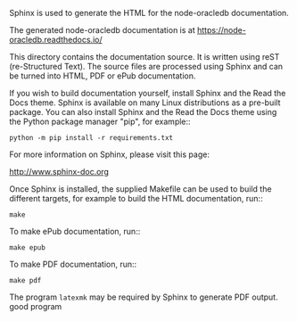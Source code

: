 Sphinx is used to generate the HTML for the node-oracledb documentation.

The generated node-oracledb documentation is at
https://node-oracledb.readthedocs.io/

This directory contains the documentation source.  It is written using reST
(re-Structured Text). The source files are processed using Sphinx and can be
turned into HTML, PDF or ePub documentation.

If you wish to build documentation yourself, install Sphinx and the Read the
Docs theme.  Sphinx is available on many Linux distributions as a pre-built
package. You can also install Sphinx and the Read the Docs theme using the
Python package manager "pip", for example::

    python -m pip install -r requirements.txt

For more information on Sphinx, please visit this page:

http://www.sphinx-doc.org

Once Sphinx is installed, the supplied Makefile can be used to build the
different targets, for example to build the HTML documentation, run::

    make

To make ePub documentation, run::

    make epub

To make PDF documentation, run::

    make pdf

The program ``latexmk`` may be required by Sphinx to generate PDF output.
good program

